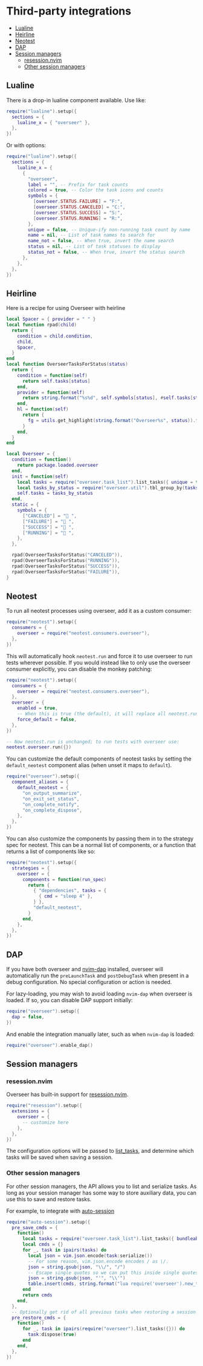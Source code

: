 # Third-party integrations

<!-- TOC -->

- [Lualine](#lualine)
- [Heirline](#heirline)
- [Neotest](#neotest)
- [DAP](#dap)
- [Session managers](#session-managers)
  - [resession.nvim](#resessionnvim)
  - [Other session managers](#other-session-managers)

<!-- /TOC -->

## Lualine

There is a drop-in lualine component available. Use like:

```lua
require("lualine").setup({
  sections = {
    lualine_x = { "overseer" },
  },
})
```

Or with options:

```lua
require("lualine").setup({
  sections = {
    lualine_x = {
      {
        "overseer",
        label = "", -- Prefix for task counts
        colored = true, -- Color the task icons and counts
        symbols = {
          [overseer.STATUS.FAILURE] = "F:",
          [overseer.STATUS.CANCELED] = "C:",
          [overseer.STATUS.SUCCESS] = "S:",
          [overseer.STATUS.RUNNING] = "R:",
        },
        unique = false, -- Unique-ify non-running task count by name
        name = nil, -- List of task names to search for
        name_not = false, -- When true, invert the name search
        status = nil, -- List of task statuses to display
        status_not = false, -- When true, invert the status search
      },
    },
  },
})
```

## Heirline

Here is a recipe for using Overseer with heirline

```lua
local Spacer = { provider = " " }
local function rpad(child)
  return {
    condition = child.condition,
    child,
    Spacer,
  }
end
local function OverseerTasksForStatus(status)
  return {
    condition = function(self)
      return self.tasks[status]
    end,
    provider = function(self)
      return string.format("%s%d", self.symbols[status], #self.tasks[status])
    end,
    hl = function(self)
      return {
        fg = utils.get_highlight(string.format("Overseer%s", status)).fg,
      }
    end,
  }
end

local Overseer = {
  condition = function()
    return package.loaded.overseer
  end,
  init = function(self)
    local tasks = require("overseer.task_list").list_tasks({ unique = true })
    local tasks_by_status = require("overseer.util").tbl_group_by(tasks, "status")
    self.tasks = tasks_by_status
  end,
  static = {
    symbols = {
      ["CANCELED"] = " ",
      ["FAILURE"] = "󰅚 ",
      ["SUCCESS"] = "󰄴 ",
      ["RUNNING"] = "󰑮 ",
    },
  },

  rpad(OverseerTasksForStatus("CANCELED")),
  rpad(OverseerTasksForStatus("RUNNING")),
  rpad(OverseerTasksForStatus("SUCCESS")),
  rpad(OverseerTasksForStatus("FAILURE")),
}
```

## Neotest

To run all neotest processes using overseer, add it as a custom consumer:

```lua
require("neotest").setup({
  consumers = {
    overseer = require("neotest.consumers.overseer"),
  },
})
```

This will automatically hook `neotest.run` and force it to use overseer to run tests wherever possible. If you would instead like to only use the overseer consumer explicitly, you can disable the monkey patching:

```lua
require("neotest").setup({
  consumers = {
    overseer = require("neotest.consumers.overseer"),
  },
  overseer = {
    enabled = true,
    -- When this is true (the default), it will replace all neotest.run.* commands
    force_default = false,
  },
})

-- Now neotest.run is unchanged; to run tests with overseer use:
neotest.overseer.run({})
```

You can customize the default components of neotest tasks by setting the `default_neotest` component alias (when unset it maps to `default`).

```lua
require("overseer").setup({
  component_aliases = {
    default_neotest = {
      "on_output_summarize",
      "on_exit_set_status",
      "on_complete_notify",
      "on_complete_dispose",
    },
  },
})
```

You can also customize the components by passing them in to the strategy spec for neotest. This can be a normal list of components, or a function that returns a list of components like so:

```lua
require("neotest").setup({
  strategies = {
    overseer = {
      components = function(run_spec)
        return {
          { "dependencies", tasks = {
            { cmd = "sleep 4" },
          } },
          "default_neotest",
        }
      end,
    },
  },
})
```

## DAP

If you have both overseer and [nvim-dap](https://github.com/mfussenegger/nvim-dap) installed, overseer will automatically run the `preLaunchTask` and `postDebugTask` when present in a debug configuration. No special configuration or action is needed.

For lazy-loading, you may wish to avoid loading `nvim-dap` when overseer is loaded. If so, you can disable DAP support initially:

```lua
require("overseer").setup({
  dap = false,
})
```

And enable the integration manually later, such as when `nvim-dap` is loaded:

```lua
require("overseer").enable_dap()
```

## Session managers

### resession.nvim

Overseer has built-in support for [resession.nvim](https://github.com/stevearc/resession.nvim).

```lua
require("resession").setup({
  extensions = {
    overseer = {
      -- customize here
    },
  },
})
```

The configuration options will be passed to [list_tasks](reference.md#list_tasksopts), and determine which tasks will be saved when saving a session.

### Other session managers

For other session managers, the API allows you to list and serialize tasks. As long as your session
manager has some way to store auxiliary data, you can use this to save and restore tasks.

For example, to integrate with [auto-session](https://github.com/rmagatti/auto-session)

```lua
require("auto-session").setup({
  pre_save_cmds = {
    function()
      local tasks = require("overseer.task_list").list_tasks({ bundleable = true })
      local cmds = {}
      for _, task in ipairs(tasks) do
        local json = vim.json.encode(task:serialize())
        -- For some reason, vim.json.encode encodes / as \/.
        json = string.gsub(json, "\\/", "/")
        -- Escape single quotes so we can put this inside single quotes
        json = string.gsub(json, "'", "\\'")
        table.insert(cmds, string.format("lua require('overseer').new_task(vim.json.decode('%s')):start()", json))
      end
      return cmds
    end,
  },
  -- Optionally get rid of all previous tasks when restoring a session
  pre_restore_cmds = {
    function()
      for _, task in ipairs(require("overseer").list_tasks({})) do
        task:dispose(true)
      end
    end,
  },
})
```
